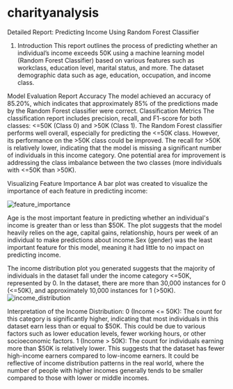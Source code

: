 # charityanalysis
Detailed Report: Predicting Income Using Random Forest Classifier
1. Introduction
This report outlines the process of predicting whether an individual’s income exceeds 50K using a machine learning model (Random Forest Classifier) based on various features such as workclass, education level, marital status, and more. The dataset demographic data such as age, education, occupation, and income class.

Model Evaluation Report
Accuracy
The model achieved an accuracy of 85.20%, which indicates that approximately 85% of the predictions made by the Random Forest classifier were correct.
Classification Metrics
The classification report includes precision, recall, and F1-score for both classes: <=50K (Class 0) and >50K (Class 1). 
The Random Forest classifier performs well overall, especially for predicting the <=50K class. However, its performance on the >50K class could be improved. The recall for >50K is relatively lower, indicating that the model is missing a significant number of individuals in this income category.
One potential area for improvement is addressing the class imbalance between the two classes (more individuals with <=50K than >50K). 

Visualizing Feature Importance
A bar plot was created to visualize the importance of each feature in predicting income:

![feature_importance](https://github.com/user-attachments/assets/69569d9e-aba9-456a-b156-3a8cc1df4f15)

Age is the most important feature in predicting whether an individual's income is greater than or less than $50K. The plot suggests that the model heavily relies on the age, capital gains, relationship, hours per week of an individual to make predictions about income.Sex (gender) was the least important feature for this model, meaning it had little to no impact on predicting income.

The income distribution plot you generated suggests that the majority of individuals in the dataset fall under the income category <=50K, represented by 0. In the dataset, there are more than 30,000 instances for 0 (<=50K), and approximately 10,000 instances for 1 (>50K).
![income_distribution](https://github.com/user-attachments/assets/48ecae3f-a2d3-46f6-9307-ef3a20f5806f)

Interpretation of the Income Distribution:
0 (Income <= 50K):
The count for this category is significantly higher, indicating that most individuals in this dataset earn less than or equal to $50K. This could be due to various factors such as lower education levels, fewer working hours, or other socioeconomic factors.
1 (Income > 50K):
The count for individuals earning more than $50K is relatively lower. This suggests that the dataset has fewer high-income earners compared to low-income earners. It could be reflective of income distribution patterns in the real world, where the number of people with higher incomes generally tends to be smaller compared to those with lower or middle incomes.
